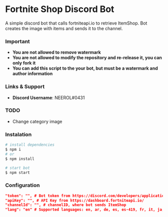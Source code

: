 # Fortnite Shop Discord Bot
A simple discord bot that calls fortniteapi.io to retrieve ItemShop. Bot creates the image with items and sends it to the channel.

### Important

- **You are not allowed to remove watermark**
- **You are not allowed to modify the repository and re-release it, you can only fork it**
- **You can add this script to the your bot, but must be a watermark and author information**

### Links & Support
- **Discord Username**: NEEROL#0431

### TODO
- Change category image

### Instalation
```bash
# install dependencies
$ npm i
# or
$ npm install

# start bot
$ npm start
```
### Configuration

```json
"token": "", # Bot token from https://discord.com/developers/applications
"apiKey": "", # API Key from https://dashboard.fortniteapi.io/
"channelId": "", # channelID, where bot sends ItemShop
"lang": "en" # Supported languages: en, ar, de, es, es-419, fr, it, ja, ko, pl, pt-BR, ru, tr, zh-CN, zh-Hant
```

